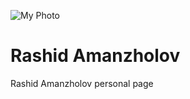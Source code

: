![My Photo](DSC04102-Rashid_cropped_compressed.jpg=100x100 "It is me!")
# Rashid Amanzholov
Rashid Amanzholov personal page
